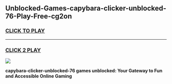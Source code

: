 
## Unblocked-Games-capybara-clicker-unblocked-76-Play-Free-cg2on
<h3>
<a href="https://premium76.site?title=capybara-clicker-unblocked-76&ref=23A">CLICK TO PLAY</a></h3>
<hr>

<h3>
<a href="https://premium76.site?title=capybara-clicker-unblocked-76&ref=23A">CLICK 2 PLAY</a>
  
</h3>

<a href="https://premium76.site?title=capybara-clicker-unblocked-76&ref=23A"><img src="https://clearcache.store/games.png"></a>


**capybara-clicker-unblocked-76 games unblocked: Your Gateway to Fun and Accessible Online Gaming**
